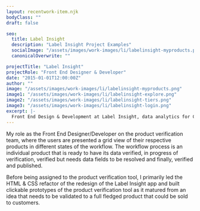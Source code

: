 ```yaml
---
layout: recentwork-item.njk
bodyClass: ""
draft: false

seo:
  title: Label Insight
  description: "Label Insight Project Examples"
  socialImage: "/assets/images/work-images/li/labelinsight-myproducts.png"
  canonicalOverwrite: ""

projectTitle: "Label Insight"
projectRole: "Front End Designer & Developer"
date: "2015-01-01T12:00:00Z"
author: ""
image: "/assets/images/work-images/li/labelinsight-myproducts.png"
image1: "/assets/images/work-images/li/labelinsight-explore.png"
image2: "/assets/images/work-images/li/labelinsight-tiers.png"
image3: "/assets/images/work-images/li/labelinsight-login.png"
excerpt: |-
  Front End Design & Development at Label Insight, data analytics for CPG.
---
```


My role as the Front End Designer/Developer on the product verification team, where the users are presented a grid view of their respective products in different states of the workflow. The workflow process is an individual product that is ready to have its data verified, in progress of verification, verified but needs data fields to be resolved and finally, verified and published.

Before being assigned to the product verification tool, I primarily led the HTML & CSS refactor of the redesign of the Label Insight app and built clickable prototypes of the product verification tool as it matured from an idea that needs to be validated to a full fledged product that could be sold to customers.